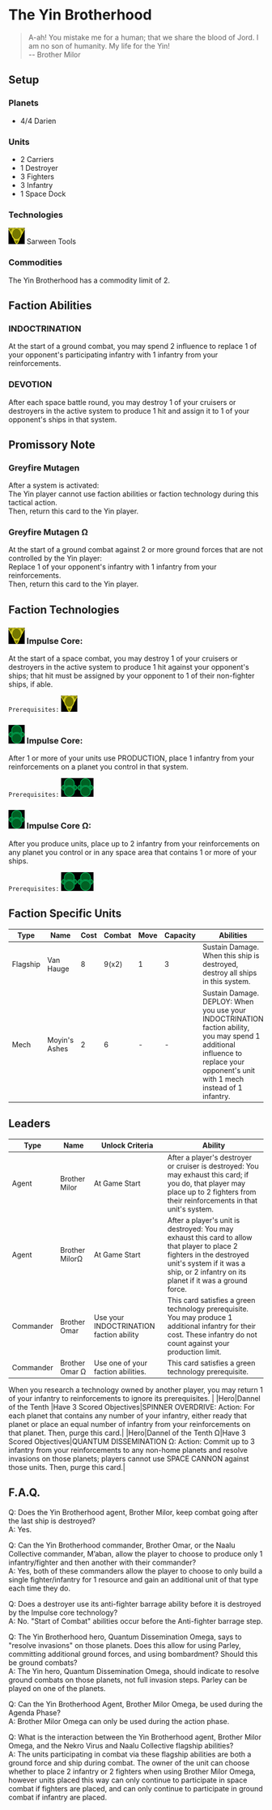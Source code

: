 # The Yin Brotherhood
> A-ah! You mistake me for a human; that we share the blood of Jord. I am no son of humanity. My life for the Yin!   
-- Brother Milor

## Setup
### Planets
* 4/4 Darien

### Units
* 2 Carriers
* 1 Destroyer
* 3 Fighters
* 3 Infantry
* 1 Space Dock

### Technologies
![Yellow Tech](../images/tech_yellow_small.bmp) Sarween Tools  

### Commodities
The Yin Brotherhood has a commodity limit of 2.

## Faction Abilities
### INDOCTRINATION  
At the start of a ground combat, you may spend 2 influence to replace 1 of your opponent's participating infantry with 1 infantry from your reinforcements.

### DEVOTION  
After each space battle round, you may destroy 1 of your cruisers or destroyers in the active system to produce 1 hit and assign it to 1 of your opponent's ships in that system.

## Promissory Note
### Greyfire Mutagen
After a system is activated:  
The Yin player cannot use faction abilities or faction technology during this tactical action.  
Then, return this card to the Yin player.

### Greyfire Mutagen Ω
At the start of a ground combat against 2 or more ground forces that are not controlled by the Yin player:  
Replace 1 of your opponent's infantry with 1 infantry from your reinforcements.  
Then, return this card to the Yin player.

## Faction Technologies
### ![Yellow Tech](../images/tech_yellow_small.bmp) Impulse Core:  
At the start of a space combat, you may destroy 1 of your cruisers or destroyers in the active system to produce 1 hit against your opponent's ships; that hit must be assigned by your opponent to 1 of their non-fighter ships, if able.  

`Prerequisites:` ![Yellow Tech](../images/tech_yellow_small.bmp)

### ![Green Tech](../images/tech_green_small.bmp) Impulse Core:  
After 1 or more of your units use PRODUCTION, place 1 infantry from your reinforcements on a planet you control in that system.  

`Prerequisites:` ![Green Tech](../images/tech_green_small.bmp)![Green Tech](../images/tech_green_small.bmp)

### ![Green Tech](../images/tech_green_small.bmp) Impulse Core Ω:  
After you produce units, place up to 2 infantry from your reinforcements on any planet you control or in any space area that contains 1 or more of your ships. 

`Prerequisites:` ![Green Tech](../images/tech_green_small.bmp)![Green Tech](../images/tech_green_small.bmp)

## Faction Specific Units
|Type|Name|Cost|Combat|Move|Capacity|Abilities|Prerequisites|
|-|-|-|-|-|-|-|-|
|Flagship|Van Hauge|8|9(x2)|1|3|Sustain Damage. When this ship is destroyed, destroy all ships in this system.|None|
|Mech|Moyin's Ashes|2|6|-|-|Sustain Damage. DEPLOY: When you use your INDOCTRINATION faction ability, you may spend 1 additional influence to replace your opponent's unit with 1 mech instead of 1 infantry.|None|

## Leaders

|Type|Name|Unlock Criteria|Ability|
|-|-|-|-|
|Agent|Brother Milor|At Game Start|After a player's destroyer or cruiser is destroyed: You may exhaust this card; if you do, that player may place up to 2 fighters from their reinforcements in that unit's system.|
|Agent|Brother MilorΩ|At Game Start|After a player's unit is destroyed: You may exhaust this card to allow that player to place 2 fighters in the destroyed unit's system if it was a ship, or 2 infantry on its planet if it was a ground force.|
|Commander|Brother Omar|Use your INDOCTRINATION faction ability|This card satisfies a green technology prerequisite. You may produce 1 additional infantry for their cost. These infantry do not count against your production limit.|
|Commander|Brother Omar Ω|Use one of your faction abilities.|This card satisfies a green technology prerequisite.

When you research a technology owned by another player, you may return 1 of your infantry to reinforcements to ignore its prerequisites. |
|Hero|Dannel of the Tenth |Have 3 Scored Objectives|SPINNER OVERDRIVE: Action: For each planet that contains any number of your infantry, either ready that planet or place an equal number of infantry from your reinforcements on that planet. Then, purge this card.|
|Hero|Dannel of the Tenth Ω|Have 3 Scored Objectives|QUANTUM DISSEMINATION Ω: Action: Commit up to 3 infantry from your reinforcements to any non-home planets and resolve invasions on those planets; players cannot use SPACE CANNON against those units. Then, purge this card.|

## F.A.Q.
Q: Does the Yin Brotherhood agent, Brother Milor, keep combat going after the last ship is destroyed?  
A: Yes.

Q: Can the Yin Brotherhood commander, Brother Omar, or the Naalu Collective commander, M’aban, allow the player to choose to produce only 1 infantry/fighter and then another with their commander?  
A: Yes, both of these commanders allow the player to choose to only build a single fighter/infantry for 1 resource and gain an additional unit of that type each time they do.

Q: Does a destroyer use its anti-fighter barrage ability before it is destroyed by the Impulse core technology?  
A: No. "Start of Combat" abilities occur before the Anti-fighter barrage step.

Q: The Yin Brotherhood hero, Quantum Dissemination Omega, says to "resolve invasions" on those planets. Does this allow for using Parley, committing additional ground forces, and using bombardment? Should this be ground combats?  
A: The Yin hero, Quantum Dissemination Omega, should indicate to resolve ground combats on those planets, not full invasion steps. Parley can be played on one of the planets.

Q: Can the Yin Brotherhood Agent, Brother Milor Omega, be used during the Agenda Phase?  
A: Brother Milor Omega can only be used during the action phase.

Q: What is the interaction between the Yin Brotherhood agent, Brother Milor Omega, and the Nekro Virus and Naalu Collective flagship abilities?  
A: The units participating in combat via these flagship abilities are both a ground force and ship during combat. The owner of the unit can choose whether to place 2 infantry or 2 fighters when using Brother Milor Omega, however units placed this way can only continue to participate in space combat if fighters are placed, and can only continue to participate in ground combat if infantry are placed.
